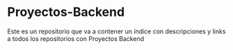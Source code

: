 # Proyectos-Backend
Este es un repositorio que va a contener un índice con descripciones y links a todos los repositorios con Proyectos Backend
